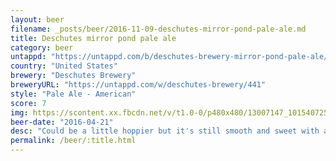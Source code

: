 ```yaml
---
layout: beer
filename: _posts/beer/2016-11-09-deschutes-mirror-pond-pale-ale.md
title: Deschutes mirror pond pale ale
category: beer
untappd: "https://untappd.com/b/deschutes-brewery-mirror-pond-pale-ale/3587"
country: "United States"
brewery: "Deschutes Brewery"
breweryURL: "https://untappd.com/w/deschutes-brewery/441"
style: "Pale Ale - American"
score: 7
img: https://scontent.xx.fbcdn.net/v/t1.0-0/p480x480/13007147_10154072540863745_3547228142622250194_n.jpg?oh=2cebd0291679d0d33d8f3c5e7b528277&oe=592ACFA8
beer-date: "2016-04-21"
desc: "Could be a little hoppier but it's still smooth and sweet with a nice hint of caramel"
permalink: /beer/:title.html
---
```

